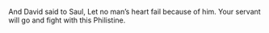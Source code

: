 And David said to Saul, Let no man’s heart fail because of him. Your servant will go and fight with this Philistine.
